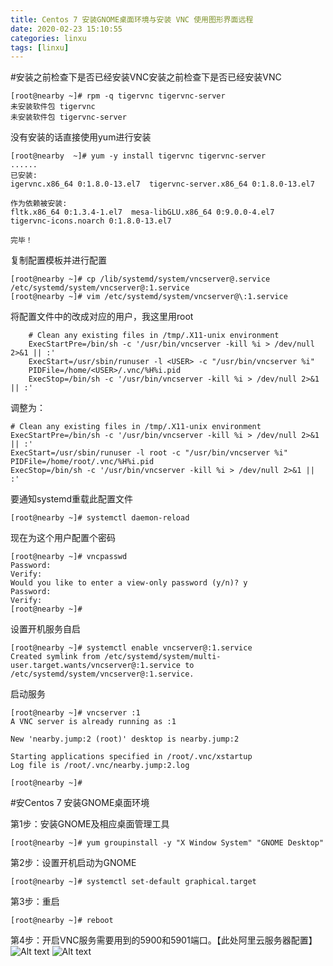 ```yaml
---
title: Centos 7 安装GNOME桌面环境与安装 VNC 使用图形界面远程
date: 2020-02-23 15:10:55
categories: linxu
tags: [linxu]
---
```


#安装之前检查下是否已经安装VNC安装之前检查下是否已经安装VNC
```
[root@nearby ~]# rpm -q tigervnc tigervnc-server 
未安装软件包 tigervnc 
未安装软件包 tigervnc-server
```

没有安装的话直接使用yum进行安装

```
[root@nearby  ~]# yum -y install tigervnc tigervnc-server
......
已安装:
igervnc.x86_64 0:1.8.0-13.el7  tigervnc-server.x86_64 0:1.8.0-13.el7                   
 
作为依赖被安装:
fltk.x86_64 0:1.3.4-1.el7  mesa-libGLU.x86_64 0:9.0.0-4.el7    tigervnc-icons.noarch 0:1.8.0-13.el7   
 
完毕！
```

复制配置模板并进行配置

```
[root@nearby ~]# cp /lib/systemd/system/vncserver@.service /etc/systemd/system/vncserver@:1.service
[root@nearby ~]# vim /etc/systemd/system/vncserver@\:1.service 
```
将配置文件中的<user>改成对应的用户，我这里用root
```
	# Clean any existing files in /tmp/.X11-unix environment
	ExecStartPre=/bin/sh -c '/usr/bin/vncserver -kill %i > /dev/null 2>&1 || :'
	ExecStart=/usr/sbin/runuser -l <USER> -c "/usr/bin/vncserver %i"
	PIDFile=/home/<USER>/.vnc/%H%i.pid
	ExecStop=/bin/sh -c '/usr/bin/vncserver -kill %i > /dev/null 2>&1 || :'
```

调整为：
```
# Clean any existing files in /tmp/.X11-unix environment
ExecStartPre=/bin/sh -c '/usr/bin/vncserver -kill %i > /dev/null 2>&1 || :'
ExecStart=/usr/sbin/runuser -l root -c "/usr/bin/vncserver %i"
PIDFile=/home/root/.vnc/%H%i.pid
ExecStop=/bin/sh -c '/usr/bin/vncserver -kill %i > /dev/null 2>&1 || :'
```

要通知systemd重载此配置文件

```
[root@nearby ~]# systemctl daemon-reload
```

现在为这个用户配置个密码

```
[root@nearby ~]# vncpasswd 
Password:
Verify:
Would you like to enter a view-only password (y/n)? y
Password:
Verify:
[root@nearby ~]# 
```

设置开机服务自启
```
[root@nearby ~]# systemctl enable vncserver@:1.service
Created symlink from /etc/systemd/system/multi-user.target.wants/vncserver@:1.service to /etc/systemd/system/vncserver@:1.service.
```

启动服务

```
[root@nearby ~]# vncserver :1
A VNC server is already running as :1
 
New 'nearby.jump:2 (root)' desktop is nearby.jump:2
 
Starting applications specified in /root/.vnc/xstartup
Log file is /root/.vnc/nearby.jump:2.log
 
[root@nearby ~]# 
```


#安Centos 7 安装GNOME桌面环境


第1步：安装GNOME及相应桌面管理工具
```
[root@nearby ~]# yum groupinstall -y "X Window System" "GNOME Desktop"
```

第2步：设置开机启动为GNOME
```
[root@nearby ~]# systemctl set-default graphical.target
```

第3步：重启
```
[root@nearby ~]# reboot
```


第4步：开启VNC服务需要用到的5900和5901端口。【此处阿里云服务器配置】
![Alt text](../../../../images/aliyunanquanzu01.png)
![Alt text](../../../../images/aliyunanquanzu02.png)



